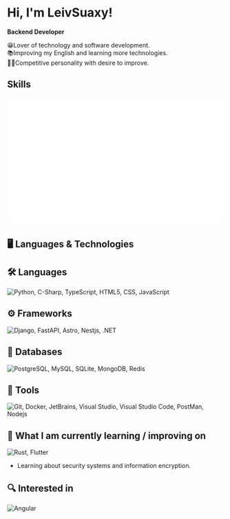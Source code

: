 # Hi, I'm LeivSuaxy!

<b>Backend Developer</b>

😁Lover of technology and software development.<br> 
📚Improving my English and learning more technologies.<br>
💪🏼Competitive personality with desire to improve.<br>

## Skills
![Stats Overview](https://raw.githubusercontent.com/LeivSuaxy/Image-Gen/master/generated/overview.svg#gh-dark-mode-only)

## 🖥 Languages & Technologies
## 🛠 Languages
![Python, C-Sharp, TypeScript, HTML5, CSS, JavaScript](https://skillicons.dev/icons?i=python,cs,ts,html,css,js&perline=3)

## ⚙ Frameworks
![Django, FastAPI, Astro, Nestjs, .NET](https://skillicons.dev/icons?i=django,fastapi,astro,nestjs,net&perline=3)<br/>

## 💾 Databases
![PostgreSQL, MySQL, SQLite, MongoDB, Redis](https://skillicons.dev/icons?i=postgresql,mysql,sqlite,mongodb,redis&perline=3)
## 🔧 Tools
![Git, Docker, JetBrains, Visual Studio, Visual Studio Code, PostMan, Nodejs](https://skillicons.dev/icons?i=git,docker,pycharm,visualstudio,vscode,postman,nodejs&perline=3)

## 📖 What I am currently learning / improving on

![Rust, Flutter](https://skillicons.dev/icons?i=rust,flutter&perline=3)

* Learning about security systems and information encryption.

## 🔍 Interested in

![Angular](https://skillicons.dev/icons?i=angular&perline=3)
